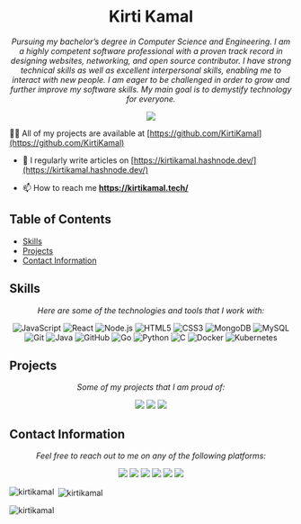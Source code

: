 <p align="center">

<h1 align="center">Kirti Kamal</h1>

<p align="center">
  <em>Pursuing my bachelor’s degree in Computer Science and Engineering. I am a highly competent software professional with a proven track record in designing websites, networking, and open source contributor. I have strong technical skills as well as excellent interpersonal skills, enabling me to interact with new people. I am eager to be challenged in order to grow and further improve my software skills. My main goal is to demystify technology for everyone.</em>
</p>

<p align="center">
  <a href="https://kirtikamal.tech/" target="_blank"><img src="https://img.shields.io/badge/View%20My%20Profile-9cf?style=for-the-badge"></a>
</p>

👨‍💻 All of my projects are available at [https://github.com/KirtiKamal](https://github.com/KirtiKamal)

- 📝 I regularly write articles on [https://kirtikamal.hashnode.dev/](https://kirtikamal.hashnode.dev/)

- 📫 How to reach me **https://kirtikamal.tech/**
## Table of Contents

- [Skills](#skills)
- [Projects](#projects)
- [Contact Information](#contact-information)

## Skills

<p align="center">
  <em>Here are some of the technologies and tools that I work with:</em>
</p>

<p align="center">
  <img src="https://img.shields.io/badge/JavaScript-F7DF1E?style=for-the-badge&logo=javascript&logoColor=black" alt="JavaScript">
  <img src="https://img.shields.io/badge/React-61DAFB?style=for-the-badge&logo=react&logoColor=black" alt="React">
  <img src="https://img.shields.io/badge/Node.js-43853D?style=for-the-badge&logo=node.js&logoColor=white" alt="Node.js">
  <img src="https://img.shields.io/badge/HTML5-E34F26?style=for-the-badge&logo=html5&logoColor=white" alt="HTML5">
  <img src="https://img.shields.io/badge/CSS3-1572B6?style=for-the-badge&logo=css3&logoColor=white" alt="CSS3">
  <img src="https://img.shields.io/badge/MongoDB-4EA94B?style=for-the-badge&logo=mongodb&logoColor=white" alt="MongoDB">
  <img src="https://img.shields.io/badge/MySQL-00000F?style=for-the-badge&logo=mysql&logoColor=white" alt="MySQL">
  <img src="https://img.shields.io/badge/Git-F05032?style=for-the-badge&logo=git&logoColor=white" alt="Git">
  <!-- give same aboove as  java -->
    <img src="https://img.shields.io/badge/Java-007396?style=for-the-badge&logo=java&logoColor=white" alt="Java">
    <!-- give same aboove as  github -->
    <img src="https://img.shields.io/badge/GitHub-100000?style=for-the-badge&logo=github&logoColor=white" alt="GitHub">
    <!-- give same aboove as  golang -->
    <img src="https://img.shields.io/badge/Go-00ADD8?style=for-the-badge&logo=go&logoColor=white" alt="Go">
    <!-- give same aboove as  python -->
    <img src="https://img.shields.io/badge/Python-3776AB?style=for-the-badge&logo=python&logoColor=white" alt="Python">
    <!-- give same aboove as  c -->
    <img src="https://img.shields.io/badge/C-00599C?style=for-the-badge&logo=c&logoColor=white" alt="C">
    <!-- give same aboove as  docker-->
    <img src="https://img.shields.io/badge/Docker-2CA5E0?style=for-the-badge&logo=docker&logoColor=white" alt="Docker">
    <!-- give same aboove as  kubernetes -->
    <img src="https://img.shields.io/badge/Kubernetes-326CE5?style=for-the-badge&logo=kubernetes&logoColor=white" alt="Kubernetes">

</p>

## Projects
<!-- fetch my projects from my github repo and display them here git hub link https://github.com/KirtiKamal -->


<p align="center">
  <em>Some of my projects that I am proud of:</em>
</p>

<p align="center">
  <a href="https://github.com/KirtiKamal/Weather-App " target="_blank"><img src="https://img.shields.io/badge/Project%201-9cf?style=for-the-badge"></a>
    <a href="https://github.com/KirtiKamal/DiceGame " target="_blank"><img src="https://img.shields.io/badge/Project%202-9cf?style=for-the-badge"></a>
    <a href="https://github.com/KirtiKamal/ACM-StudentChapter " target="_blank"><img src="https://img.shields.io/badge/Project%203-9cf?style=for-the-badge"></a>
    <!-- <a href=" " target="_blank"><img src="https://img.shields.io/badge/Project%204-9cf?style=for-the-badge"></a>
    <a href=" " target="_blank"><img src="https://img.shields.io/badge/Project%205-9cf?style=for-the-badge"></a> -->

</p>


## Contact Information

<p align="center">
  <em>Feel free to reach out to me on any of the following platforms:</em>
</p>

<p align="center">
  <a href="[Insert your GitHub profile URL]" target="_blank"><img src="https://img.shields.io/badge/GitHub-100000?style=for-the-badge&logo=github&logoColor=white"></a>
  <a href="[Insert your LinkedIn profile URL]" target="_blank"><img src="https://img.shields.io/badge/LinkedIn-0077B5?style=for-the-badge&logo=linkedin&logoColor=white"></a>
  <a href="[Insert your email address]" target="_blank"><img src="https://img.shields.io/badge/Email-D14836
?style=for-the-badge&logo=gmail&logoColor=white"></a>
<!-- give the same as above for twitter -->
  <a href="[Insert your Twitter profile URL]" target="_blank"><img src="https://img.shields.io/badge/Twitter-1DA1F2?style=for-the-badge&logo=twitter&logoColor=white"></a>
<!-- give the same as above for hashnode -->
    <a href="[Insert your Hashnode profile URL]" target="_blank"><img src="https://img.shields.io/badge/Hashnode-2962FF?style=for-the-badge&logo=hashnode&logoColor=white"></a>
<!-- give the same as above for stackoverflow -->
    <a href="[Insert your StackOverflow profile URL]" target="_blank"><img src="https://img.shields.io/badge/StackOverflow-FE7A16?style=for-the-badge&logo=stackoverflow&logoColor=white"></a>

</p>

<p><img align="left" src="https://github-readme-stats.vercel.app/api/top-langs?username=kirtikamal&show_icons=true&locale=en&layout=compact" alt="kirtikamal" /></p>

<p>&nbsp;<img align="center" src="https://github-readme-stats.vercel.app/api?username=kirtikamal&show_icons=true&locale=en" alt="kirtikamal" /></p>

<p><img align="center" src="https://github-readme-streak-stats.herokuapp.com/?user=kirtikamal&" alt="kirtikamal" /></p>
